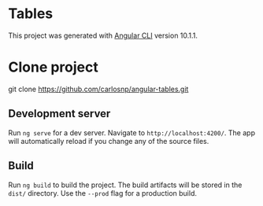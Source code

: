 
# Tables

This project was generated with [Angular CLI](https://github.com/angular/angular-cli) version 10.1.1.
# Clone project
  git clone  https://github.com/carlosnp/angular-tables.git

## Development server

Run `ng serve` for a dev server. Navigate to `http://localhost:4200/`. The app will automatically reload if you change any of the source files.

## Build

Run `ng build` to build the project. The build artifacts will be stored in the `dist/` directory. Use the `--prod` flag for a production build.

